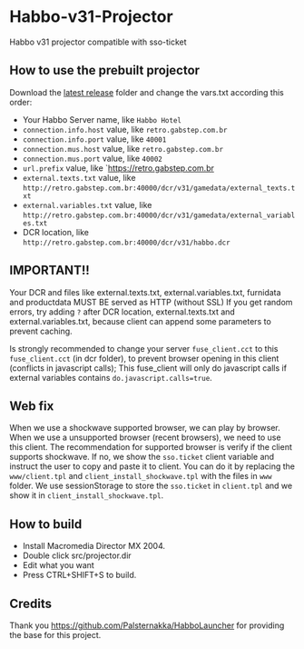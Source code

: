 # Habbo-v31-Projector
Habbo v31 projector compatible with sso-ticket

## How to use the prebuilt projector

Download the [latest release](https://github.com/hiperesp/Habbo-v31-Projector/releases) folder and change the vars.txt according this order:

- Your Habbo Server name, like `Habbo Hotel`
- `connection.info.host` value, like `retro.gabstep.com.br`
- `connection.info.port` value, like `40001`
- `connection.mus.host` value, like `retro.gabstep.com.br`
- `connection.mus.port` value, like `40002`
- `url.prefix` value, like `https://retro.gabstep.com.br
- `external.texts.txt` value, like `http://retro.gabstep.com.br:40000/dcr/v31/gamedata/external_texts.txt`
- `external.variables.txt` value, like `http://retro.gabstep.com.br:40000/dcr/v31/gamedata/external_variables.txt`
- DCR location, like `http://retro.gabstep.com.br:40000/dcr/v31/habbo.dcr`

## IMPORTANT!!
Your DCR and files like external.texts.txt, external.variables.txt, furnidata and productdata MUST BE served as HTTP (without SSL)
If you get random errors, try adding `?` after DCR location, external.texts.txt and external.variables.txt, because client can append some parameters to prevent caching.

Is strongly recommended to change your server `fuse_client.cct` to this `fuse_client.cct` (in dcr folder), to prevent browser opening in this client (conflicts in javascript calls);
This fuse_client will only do javascript calls if external variables contains `do.javascript.calls=true`.

## Web fix
When we use a shockwave supported browser, we can play by browser. When we use a unsupported browser (recent browsers), we need to use this client.
The recommendation for supported browser is verify if the client supports shockwave. If no, we show the `sso.ticket` client variable and instruct the user to copy and paste it to client.
You can do it by replacing the `www/client.tpl` and `client_install_shockwave.tpl` with the files in `www` folder.
We use sessionStorage to store the `sso.ticket` in `client.tpl` and we show it in `client_install_shockwave.tpl`.

## How to build

- Install Macromedia Director MX 2004.
- Double click src/projector.dir
- Edit what you want
- Press CTRL+SHIFT+S to build.

## Credits

Thank you https://github.com/Palsternakka/HabboLauncher for providing the base for this project.